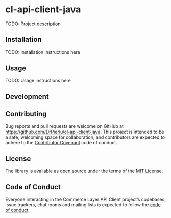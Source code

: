 # cl-api-client-java

TODO: Project description

## Installation

TODO: Installation instructions here

## Usage

TODO: Usage instructions here

## Development


## Contributing

Bug reports and pull requests are welcome on GitHub at https://github.com/DrPierlu/cl-api-client-java. This project is intended to be a safe, welcoming space for collaboration, and contributors are expected to adhere to the [Contributor Covenant](http://contributor-covenant.org) code of conduct.

## License

The library is available as open source under the terms of the [MIT License](https://opensource.org/licenses/MIT).

## Code of Conduct

Everyone interacting in the Commerce Layer API Client project’s codebases, issue trackers, chat rooms and mailing lists is expected to follow the [code of conduct](https://github.com/DrPierlu/cl-api-client-java/blob/master/CODE_OF_CONDUCT.md).
